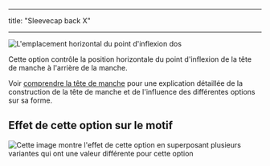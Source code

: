 - - -
title: "Sleevecap back X"
- - -

![L'emplacement horizontal du point d'inflexion dos](./sleevecapbackfactorx.svg)

Cette option contrôle la position horizontale du point d'inflexion de la tête de manche à l'arrière de la manche.

<Tip>

Voir [comprendre la tête de manche](/docs/patterns/brian/options#understanding-the-sleevecap) pour une explication détaillée de la construction de la tête de manche et de l'influence des différentes options sur sa forme.

</Tip>

## Effet de cette option sur le motif

![Cette image montre l'effet de cette option en superposant plusieurs variantes qui ont une valeur différente pour cette option](sven_sleevecapbackfactorx_sample.svg "Effect of this option on the pattern")
